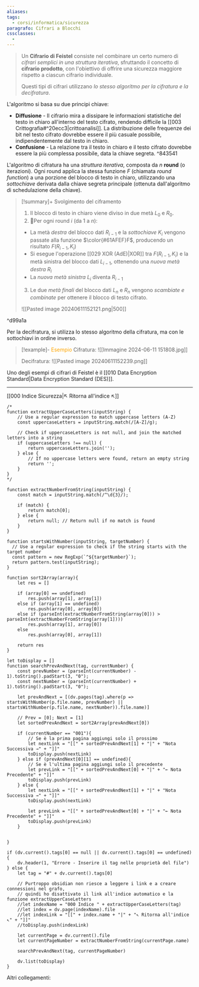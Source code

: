 ```yaml
---
aliases: 
tags:
  - corsi/informatica/sicurezza
paragrafo: Cifrari a Blocchi
cssclasses:
  - 
---
```

>Un **Cifrario di Feistel** consiste nel combinare un certo numero di *cifrari semplici in una struttura iterativa*, sfruttando il concetto di **cifrario prodotto**, con l'obiettivo di offrire una sicurezza maggiore rispetto a ciascun cifrario individuale.
>
>Questi tipi di cifrari utilizzano *lo stesso algoritmo per la cifratura e la decifratura*.

L'algoritmo si basa su due principi chiave:
- **Diffusione** - Il cifrario mira a dissipare le informazioni statistiche del testo in chiaro all'interno del testo cifrato, rendendo difficile la [[003 Crittografia#^20ecc3|crittoanalisi]]. La distribuzione delle frequenze dei bit nel testo cifrato dovrebbe essere il più casuale possibile, indipendentemente dal testo in chiaro.
- **Confusione** - La relazione tra il testo in chiaro e il testo cifrato dovrebbe essere la più complessa possibile, data la chiave segreta. ^843541

L'algoritmo di cifratura ha una *struttura iterativa*, composta da $n$ **round** (o iterazioni). 
Ogni round applica la stessa funzione $F$ (chiamata *round function*) a una porzione del blocco di testo in chiaro, utilizzando una *sottochiave* derivata dalla chiave segreta principale (ottenuta dall'algoritmo di schedulazione della chiave). 

> [!summary]+ Svolgimento del ciframento
>1. Il blocco di testo in chiaro viene diviso in due metà $L_0$ e $R_0$.
>2. 🔁Per ogni round $i$ (da $1$ a $n$):
>	- La metà *destra* del blocco dati $R_{i-1}$ e la *sottochiave* $K_i$ vengono passate alla funzione $\color{#61AFEF}F$, producendo un risultato $F(R_{i-1}, K_i)$
>	- Si esegue l'operazione [[029 XOR (AdE)|XOR]] tra $F(R_{i-1}, K_i)$ e la metà sinistra del blocco dati $L_{i-1}$, ottenendo una *nuova metà destra* $R_i$
>	- La *nuova metà sinistra* $L_i$ diventa $R_{i-1}$
>3. Le due *metà finali* del blocco dati $L_n$ e $R_n$ vengono *scambiate e combinate* per ottenere il blocco di testo cifrato.
>
>![[Pasted image 20240611152121.png|500]]

^d99a1a

Per la decifratura, si utilizza lo stesso algoritmo della cifratura, ma con le sottochiavi in ordine inverso.

> [!example]- <font color="orange">Esempio</font>
>Cifratura:
>![[Immagine 2024-06-11 151808.jpg]]
>
>Decifratura:
>![[Pasted image 20240611152239.png]]

Uno degli esempi di cifrari di Feistel è il [[010 Data Encryption Standard|Data Encryption Standard (DES)]]. 

___
[[000 Indice Sicurezza|↖ Ritorna all'indice ↖]]

```dataviewjs
/*
function extractUpperCaseLetters(inputString) {
	// Use a regular expression to match uppercase letters (A-Z)
	const uppercaseLetters = inputString.match(/[A-Z]/g);
	
	// Check if uppercaseLetters is not null, and join the matched letters into a string
	if (uppercaseLetters !== null) {
		return uppercaseLetters.join('');
	} else {
	    // If no uppercase letters were found, return an empty string
	    return '';
	}
}
*/

function extractNumberFromString(inputString) {
	const match = inputString.match(/^\d{3}/);
	
	if (match) {
		return match[0];
	} else {
		return null; // Return null if no match is found
	}
}

function startsWithNumber(inputString, targetNumber) {
  // Use a regular expression to check if the string starts with the target number
  const pattern = new RegExp(`^${targetNumber}`);
  return pattern.test(inputString);
}

function sort2Array(array){
	let res = []
	
	if (array[0] == undefined)
		res.push(array[1], array[1])
	else if (array[1] == undefined)
		res.push(array[0], array[0])
	else if (parseInt(extractNumberFromString(array[0])) > parseInt(extractNumberFromString(array[1])))
		res.push(array[1], array[0])
	else
		res.push(array[0], array[1])
	
	return res
}

let toDisplay = []
function searchPrevAndNext(tag, currentNumber) {
	const prevNumber = (parseInt(currentNumber) - 1).toString().padStart(3, "0");
	const nextNumber = (parseInt(currentNumber) + 1).toString().padStart(3, "0");
	
	let prevAndNext = [(dv.pages(tag).where(p => startsWithNumber(p.file.name, prevNumber) || startsWithNumber(p.file.name, nextNumber)).file.name)]
	
	// Prev = [0]; Next = [1]
	let sortedPrevAndNext = sort2Array(prevAndNext[0])
	
	if (currentNumber == "001"){ 
		// Se è la prima pagina aggiungi solo il prossimo
		let nextLink = "[[" + sortedPrevAndNext[1] + "|" + "Nota Successiva →" + "]]"
		toDisplay.push(nextLink)
	} else if (prevAndNext[0][1] == undefined){
		// Se è l'ultima pagina aggiungi solo il precedente
		let prevLink = "[[" + sortedPrevAndNext[0] + "|" + "← Nota Precedente" + "]]"
		toDisplay.push(prevLink)
	} else {
		let nextLink = "[[" + sortedPrevAndNext[1] + "|" + "Nota Successiva →" + "]]"
		toDisplay.push(nextLink)
		
		let prevLink = "[[" + sortedPrevAndNext[0] + "|" + "← Nota Precedente" + "]]"
		toDisplay.push(prevLink)
	}
	
	
}

if (dv.current().tags[0] == null || dv.current().tags[0] == undefined){
	dv.header(1, "Errore - Inserire il tag nelle proprietà del file")
} else {
	let tag = "#" + dv.current().tags[0]

	// Purtroppo obsidian non riesce a leggere i link e a creare connessioni nel grafo,
	// quindi ho disattivato il link all'indice automatico e la funzione extractUpperCaseLetters
	//let indexName = "000 Indice " + extractUpperCaseLetters(tag)
	//let index = dv.page(indexName).file
	//let indexLink = "[[" + index.name + "|" + "↖ Ritorna all'indice ↖" + "]]"
	//toDisplay.push(indexLink)
	
	let currentPage = dv.current().file
	let currentPageNumber = extractNumberFromString(currentPage.name)
	
	searchPrevAndNext(tag, currentPageNumber)
	
	dv.list(toDisplay)
}
```

Altri collegamenti: 